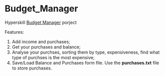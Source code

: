 # Budget_Manager
Hyperskill [Budget Manager](https://hyperskill.org/projects/76) porject

Features:
1. Add income and purchases;
2. Get your purchases and balance;
3. Analyse your purchses, sorting them by type, expensiveness, find what type of purchses is the most expensive;
4. Save/Load Balance and Purchases form file. Use the **purchases.txt** file to store purchases.
